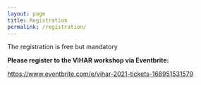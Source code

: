 ```yaml
---
layout: page
title: Registration
permalink: /registration/
---
```

The registration is free but mandatory

**Please register to the VIHAR workshop via Eventbrite:**

https://www.eventbrite.com/e/vihar-2021-tickets-168951531579
